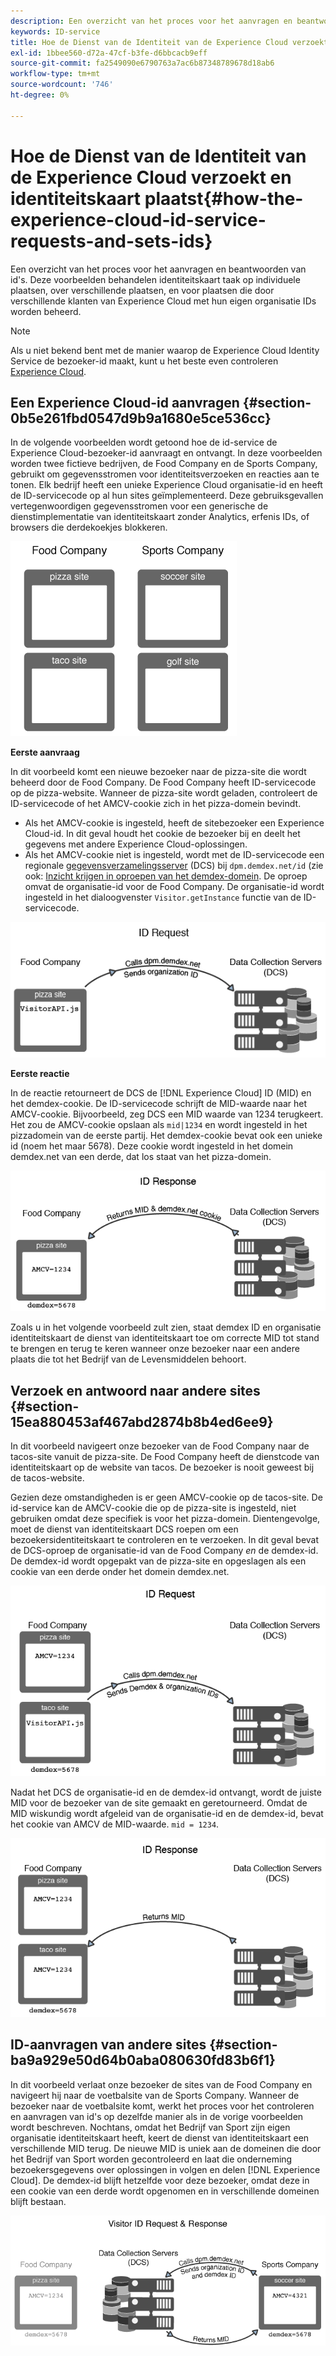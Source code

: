 ```yaml
---
description: Een overzicht van het proces voor het aanvragen en beantwoorden van id's. Deze voorbeelden behandelen identiteitskaart taak op individuele plaatsen, over verschillende plaatsen, en voor plaatsen die door verschillende klanten van Experience Cloud met hun eigen organisatie IDs worden beheerd.
keywords: ID-service
title: Hoe de Dienst van de Identiteit van de Experience Cloud verzoekt en identiteitskaart plaatst
exl-id: 1bbee560-d72a-47cf-b3fe-d6bbcacb9eff
source-git-commit: fa2549090e6790763a7ac6b87348789678d18ab6
workflow-type: tm+mt
source-wordcount: '746'
ht-degree: 0%

---
```


# Hoe de Dienst van de Identiteit van de Experience Cloud verzoekt en identiteitskaart plaatst{#how-the-experience-cloud-id-service-requests-and-sets-ids}

Een overzicht van het proces voor het aanvragen en beantwoorden van id&#39;s. Deze voorbeelden behandelen identiteitskaart taak op individuele plaatsen, over verschillende plaatsen, en voor plaatsen die door verschillende klanten van Experience Cloud met hun eigen organisatie IDs worden beheerd.

>[!NOTE]
>
>Als u niet bekend bent met de manier waarop de Experience Cloud Identity Service de bezoeker-id maakt, kunt u het beste even controleren [Experience Cloud](../introduction/cookies.md).

## Een Experience Cloud-id aanvragen {#section-0b5e261fbd0547d9b9a1680e5ce536cc}

In de volgende voorbeelden wordt getoond hoe de id-service de Experience Cloud-bezoeker-id aanvraagt en ontvangt. In deze voorbeelden worden twee fictieve bedrijven, de Food Company en de Sports Company, gebruikt om gegevensstromen voor identiteitsverzoeken en reacties aan te tonen. Elk bedrijf heeft een unieke Experience Cloud organisatie-id en heeft de ID-servicecode op al hun sites geïmplementeerd. Deze gebruiksgevallen vertegenwoordigen gegevensstromen voor een generische de dienstimplementatie van identiteitskaart zonder Analytics, erfenis IDs, of browsers die derdekoekjes blokkeren.

![](assets/sample_sites.png)

**Eerste aanvraag**

In dit voorbeeld komt een nieuwe bezoeker naar de pizza-site die wordt beheerd door de Food Company. De Food Company heeft ID-servicecode op de pizza-website. Wanneer de pizza-site wordt geladen, controleert de ID-servicecode of het AMCV-cookie zich in het pizza-domein bevindt.

* Als het AMCV-cookie is ingesteld, heeft de sitebezoeker een Experience Cloud-id. In dit geval houdt het cookie de bezoeker bij en deelt het gegevens met andere Experience Cloud-oplossingen.
* Als het AMCV-cookie niet is ingesteld, wordt met de ID-servicecode een regionale [gegevensverzamelingsserver](https://experienceleague.adobe.com/docs/analytics/technotes/rdc/regional-data-collection.html?lang=en) (DCS) bij `dpm.demdex.net/id` (zie ook: [Inzicht krijgen in oproepen van het demdex-domein](https://experienceleague.adobe.com/docs/audience-manager/user-guide/reference/demdex-calls.html?lang=en). De oproep omvat de organisatie-id voor de Food Company. De organisatie-id wordt ingesteld in het dialoogvenster `Visitor.getInstance` functie van de ID-servicecode.

![](assets/request1.png)

**Eerste reactie**

In de reactie retourneert de DCS de [!DNL Experience Cloud] ID (MID) en het demdex-cookie. De ID-servicecode schrijft de MID-waarde naar het AMCV-cookie. Bijvoorbeeld, zeg DCS een MID waarde van 1234 terugkeert. Het zou de AMCV-cookie opslaan als `mid|1234` en wordt ingesteld in het pizzadomein van de eerste partij. Het demdex-cookie bevat ook een unieke id (noem het maar 5678). Deze cookie wordt ingesteld in het domein demdex.net van een derde, dat los staat van het pizza-domein.

![](assets/response1.png)

Zoals u in het volgende voorbeeld zult zien, staat demdex ID en organisatie identiteitskaart de dienst van identiteitskaart toe om correcte MID tot stand te brengen en terug te keren wanneer onze bezoeker naar een andere plaats die tot het Bedrijf van de Levensmiddelen behoort.

## Verzoek en antwoord naar andere sites {#section-15ea880453af467abd2874b8b4ed6ee9}

In dit voorbeeld navigeert onze bezoeker van de Food Company naar de tacos-site vanuit de pizza-site. De Food Company heeft de dienstcode van identiteitskaart op de website van tacos. De bezoeker is nooit geweest bij de tacos-website.

Gezien deze omstandigheden is er geen AMCV-cookie op de tacos-site. De id-service kan de AMCV-cookie die op de pizza-site is ingesteld, niet gebruiken omdat deze specifiek is voor het pizza-domein. Dientengevolge, moet de dienst van identiteitskaart DCS roepen om een bezoekersidentiteitskaart te controleren en te verzoeken. In dit geval bevat de DCS-oproep de organisatie-id van de Food Company *en* de demdex-id. De demdex-id wordt opgepakt van de pizza-site en opgeslagen als een cookie van een derde onder het domein demdex.net.

![](assets/request2.png)

Nadat het DCS de organisatie-id en de demdex-id ontvangt, wordt de juiste MID voor de bezoeker van de site gemaakt en geretourneerd. Omdat de MID wiskundig wordt afgeleid van de organisatie-id en de demdex-id, bevat het cookie van AMCV de MID-waarde. `mid = 1234`.

![](assets/response2.png)

## ID-aanvragen van andere sites {#section-ba9a929e50d64b0aba080630fd83b6f1}

In dit voorbeeld verlaat onze bezoeker de sites van de Food Company en navigeert hij naar de voetbalsite van de Sports Company. Wanneer de bezoeker naar de voetbalsite komt, werkt het proces voor het controleren en aanvragen van id&#39;s op dezelfde manier als in de vorige voorbeelden wordt beschreven. Nochtans, omdat het Bedrijf van Sport zijn eigen organisatie identiteitskaart heeft, keert de dienst van identiteitskaart een verschillende MID terug. De nieuwe MID is uniek aan de domeinen die door het Bedrijf van Sport worden gecontroleerd en laat die onderneming bezoekersgegevens over oplossingen in volgen en delen [!DNL Experience Cloud]. De demdex-id blijft hetzelfde voor deze bezoeker, omdat deze in een cookie van een derde wordt opgenomen en in verschillende domeinen blijft bestaan.

![](assets/req_resp.png)
